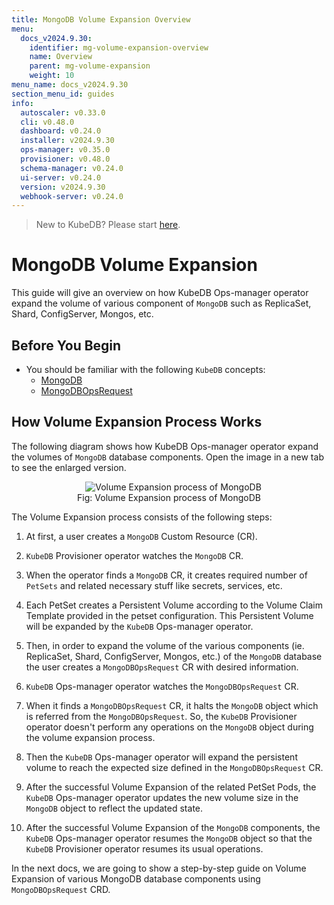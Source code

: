 ```yaml
---
title: MongoDB Volume Expansion Overview
menu:
  docs_v2024.9.30:
    identifier: mg-volume-expansion-overview
    name: Overview
    parent: mg-volume-expansion
    weight: 10
menu_name: docs_v2024.9.30
section_menu_id: guides
info:
  autoscaler: v0.33.0
  cli: v0.48.0
  dashboard: v0.24.0
  installer: v2024.9.30
  ops-manager: v0.35.0
  provisioner: v0.48.0
  schema-manager: v0.24.0
  ui-server: v0.24.0
  version: v2024.9.30
  webhook-server: v0.24.0
---
```


> New to KubeDB? Please start [here](/docs/v2024.9.30/README).

# MongoDB Volume Expansion

This guide will give an overview on how KubeDB Ops-manager operator expand the volume of various component of `MongoDB` such as ReplicaSet, Shard, ConfigServer, Mongos, etc.

## Before You Begin

- You should be familiar with the following `KubeDB` concepts:
  - [MongoDB](/docs/v2024.9.30/guides/mongodb/concepts/mongodb)
  - [MongoDBOpsRequest](/docs/v2024.9.30/guides/mongodb/concepts/opsrequest)

## How Volume Expansion Process Works

The following diagram shows how KubeDB Ops-manager operator expand the volumes of `MongoDB` database components. Open the image in a new tab to see the enlarged version.

<figure align="center">
  <img alt="Volume Expansion process of MongoDB" src="/docs/v2024.9.30/images/day-2-operation/mongodb/mg-volume-expansion.svg">
<figcaption align="center">Fig: Volume Expansion process of MongoDB</figcaption>
</figure>

The Volume Expansion process consists of the following steps:

1. At first, a user creates a `MongoDB` Custom Resource (CR).

2. `KubeDB` Provisioner  operator watches the `MongoDB` CR.

3. When the operator finds a `MongoDB` CR, it creates required number of `PetSets` and related necessary stuff like secrets, services, etc.

4. Each PetSet creates a Persistent Volume according to the Volume Claim Template provided in the petset configuration. This Persistent Volume will be expanded by the `KubeDB` Ops-manager operator.

5. Then, in order to expand the volume of the various components (ie. ReplicaSet, Shard, ConfigServer, Mongos, etc.) of the `MongoDB` database the user creates a `MongoDBOpsRequest` CR with desired information.

6. `KubeDB` Ops-manager operator watches the `MongoDBOpsRequest` CR.

7. When it finds a `MongoDBOpsRequest` CR, it halts the `MongoDB` object which is referred from the `MongoDBOpsRequest`. So, the `KubeDB` Provisioner  operator doesn't perform any operations on the `MongoDB` object during the volume expansion process.

8. Then the `KubeDB` Ops-manager operator will expand the persistent volume to reach the expected size defined in the `MongoDBOpsRequest` CR.

9. After the successful Volume Expansion of the related PetSet Pods, the `KubeDB` Ops-manager operator updates the new volume size in the `MongoDB` object to reflect the updated state.

10. After the successful Volume Expansion of the `MongoDB` components, the `KubeDB` Ops-manager operator resumes the `MongoDB` object so that the `KubeDB` Provisioner  operator resumes its usual operations.

In the next docs, we are going to show a step-by-step guide on Volume Expansion of various MongoDB database components using `MongoDBOpsRequest` CRD.

